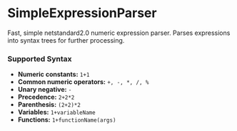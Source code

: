 # SimpleExpressionParser

Fast, simple netstandard2.0 numeric expression parser.  Parses expressions into syntax trees for further processing.  

### Supported Syntax

- **Numeric constants:** `1+1`
- **Common numeric operators:** `+, -, *, /, %`
- **Unary negative:** `-`
- **Precedence:** `2+2*2`
- **Parenthesis:** `(2+2)*2`
- **Variables:** `1+variableName`
- **Functions:** `1+functionName(args)`
